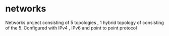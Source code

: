 # networks
Networks project consisting of 5 topologies , 1 hybrid topology of consisting of the 5. Configured with IPv4 , IPv6 and point to point protocol
